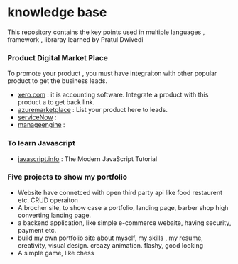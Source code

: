 # knowledge base

This repository contains the key points used in multiple languages , framework , libraray learned by Pratul Dwivedi

### Product Digital Market Place
To promote your product , you must have integraiton with other popular product to get the business leads.
  - [xero.com](https://www.xero.com) : it is accounting software. Integrate a product with this product a to get back link.
  - [azuremarketplace](https://azuremarketplace.microsoft.com) : List your product here to leads.
  - [serviceNow](https://www.servicenow.com) : 
  - [manageengine](https://www.manageengine.com) :


### To learn Javascript
- [javascript.info](https://javascript.info) : The Modern JavaScript Tutorial


### Five projects to show my portfolio
- Website have connetced with open third party api like food restaurent etc. CRUD operaiton
- A brocher site, to show case a portfolio, landing page, barber shop high converting landing page.
- a backend application, like simple e-commerce webaite, having security, payment etc.
- build my own portfolio site about myself, my skills , my resume, creativity, visual design. creazy animation. flashy, good looking
- A simple game, like chess 
